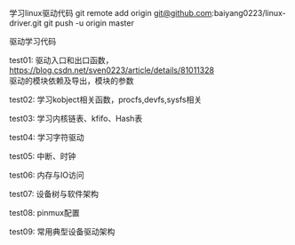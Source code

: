 学习linux驱动代码
git remote add origin git@github.com:baiyang0223/linux-driver.git
git push -u origin master


驱动学习代码

test01: 驱动入口和出口函数，https://blog.csdn.net/sven0223/article/details/81011328  
        驱动的模块依赖及导出，模块的参数

test02: 学习kobject相关函数，procfs,devfs,sysfs相关

test03: 学习内核链表、kfifo、Hash表

test04: 学习字符驱动

test05: 中断、时钟

test06: 内存与IO访问

test07: 设备树与软件架构

test08: pinmux配置

test09: 常用典型设备驱动架构






